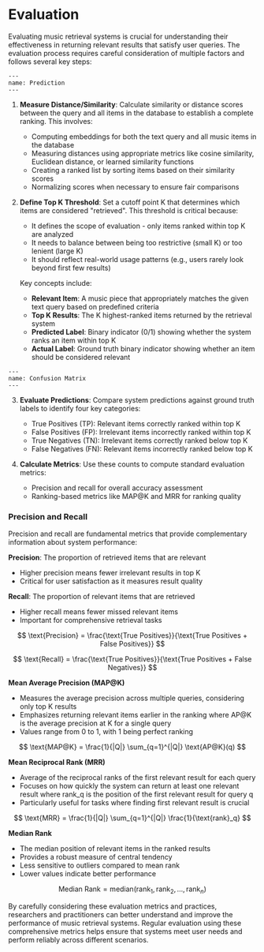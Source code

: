 # Evaluation

Evaluating music retrieval systems is crucial for understanding their effectiveness in returning relevant results that satisfy user queries. The evaluation process requires careful consideration of multiple factors and follows several key steps:

```{figure} ./img/eval_prediction.png
---
name: Prediction
---
```

1. **Measure Distance/Similarity**: Calculate similarity or distance scores between the query and all items in the database to establish a complete ranking. This involves:
    - Computing embeddings for both the text query and all music items in the database
    - Measuring distances using appropriate metrics like cosine similarity, Euclidean distance, or learned similarity functions
    - Creating a ranked list by sorting items based on their similarity scores
    - Normalizing scores when necessary to ensure fair comparisons

2. **Define Top K Threshold**: Set a cutoff point K that determines which items are considered "retrieved". This threshold is critical because:
    - It defines the scope of evaluation - only items ranked within top K are analyzed
    - It needs to balance between being too restrictive (small K) or too lenient (large K)
    - It should reflect real-world usage patterns (e.g., users rarely look beyond first few results)
    
    Key concepts include:
    - **Relevant Item**: A music piece that appropriately matches the given text query based on predefined criteria
    - **Top K Results**: The K highest-ranked items returned by the retrieval system
    - **Predicted Label**: Binary indicator (0/1) showing whether the system ranks an item within top K
    - **Actual Label**: Ground truth binary indicator showing whether an item should be considered relevant

```{figure} ./img/eval_confusion.png
---
name: Confusion Matrix
---
```

3. **Evaluate Predictions**: Compare system predictions against ground truth labels to identify four key categories:
   - True Positives (TP): Relevant items correctly ranked within top K
   - False Positives (FP): Irrelevant items incorrectly ranked within top K  
   - True Negatives (TN): Irrelevant items correctly ranked below top K
   - False Negatives (FN): Relevant items incorrectly ranked below top K

4. **Calculate Metrics**: Use these counts to compute standard evaluation metrics:
   - Precision and recall for overall accuracy assessment
   - Ranking-based metrics like MAP@K and MRR for ranking quality

### Precision and Recall

Precision and recall are fundamental metrics that provide complementary information about system performance:

**Precision**: The proportion of retrieved items that are relevant
- Higher precision means fewer irrelevant results in top K
- Critical for user satisfaction as it measures result quality


**Recall**: The proportion of relevant items that are retrieved
- Higher recall means fewer missed relevant items
- Important for comprehensive retrieval tasks

$$
\text{Precision} = \frac{\text{True Positives}}{\text{True Positives + False Positives}}
$$

$$
\text{Recall} = \frac{\text{True Positives}}{\text{True Positives + False Negatives}}
$$

**Mean Average Precision (MAP@K)**
- Measures the average precision across multiple queries, considering only top K results
- Emphasizes returning relevant items earlier in the ranking where AP@K is the average precision at K for a single query
- Values range from 0 to 1, with 1 being perfect ranking

$$
\text{MAP@K} = \frac{1}{|Q|} \sum_{q=1}^{|Q|} \text{AP@K}(q)
$$

**Mean Reciprocal Rank (MRR)**
- Average of the reciprocal ranks of the first relevant result for each query
- Focuses on how quickly the system can return at least one relevant result where rank_q is the position of the first relevant result for query q
- Particularly useful for tasks where finding first relevant result is crucial

$$
\text{MRR} = \frac{1}{|Q|} \sum_{q=1}^{|Q|} \frac{1}{\text{rank}_q}
$$


**Median Rank**
- The median position of relevant items in the ranked results
- Provides a robust measure of central tendency
- Less sensitive to outliers compared to mean rank
- Lower values indicate better performance


$$
\text{Median Rank} = \text{median}(\text{rank}_1, \text{rank}_2, \ldots, \text{rank}_n)
$$

By carefully considering these evaluation metrics and practices, researchers and practitioners can better understand and improve the performance of music retrieval systems. Regular evaluation using these comprehensive metrics helps ensure that systems meet user needs and perform reliably across different scenarios.
